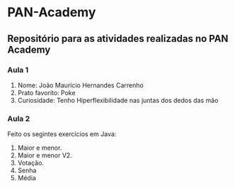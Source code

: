 # PAN-Academy

## Repositório para as atividades realizadas no PAN Academy
### Aula 1

1. Nome: João Maurício Hernandes Carrenho
2. Prato favorito: Poke
3. Curiosidade: Tenho Hiperflexibilidade nas juntas dos dedos das mão

### Aula 2
Feito os segintes exercícios em Java:

1. Maior e menor.
2. Maior e menor V2.
3. Votação.
4. Senha
5. Média
